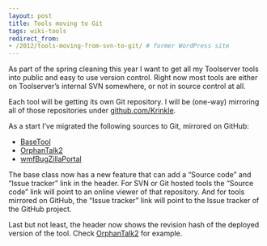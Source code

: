 ```yaml
---
layout: post
title: Tools moving to Git
tags: wiki-tools
redirect_from:
- /2012/tools-moving-from-svn-to-git/ # former WordPress site
---
```


As part of the spring cleaning this year I want to get all my Toolserver tools into public and easy to use version control. Right now most tools are either on Toolserver’s internal SVN somewhere, or not in source control at all.

Each tool will be getting its own Git repository. I will be (one-way) mirroring all of those repositories under [github.com/Krinkle](https://github.com/Krinkle).

<!--more-->

As a start I’ve migrated the following sources to Git, mirrored on GitHub:

* [BaseTool](https://github.com/Krinkle/ts-krinkle-basetool)
* [OrphanTalk2](https://github.com/Krinkle/ts-krinkle-OrphanTalk2)
* [wmfBugZillaPortal](https://github.com/Krinkle/ts-krinkle-wmfBugZillaPortal)

The base class now has a new feature that can add a “Source code” and “Issue tracker” link in the header. For SVN or Git hosted tools the “Source code” link will point to an online viewer of that repository. And for tools mirrored on GitHub, the “Issue tracker” link will point to the Issue tracker of the GitHub project.

Last but not least, the header now shows the revision hash of the deployed version of the tool. Check [OrphanTalk2](https://toolserver.org/~krinkle/OrphanTalk2/) for example.

